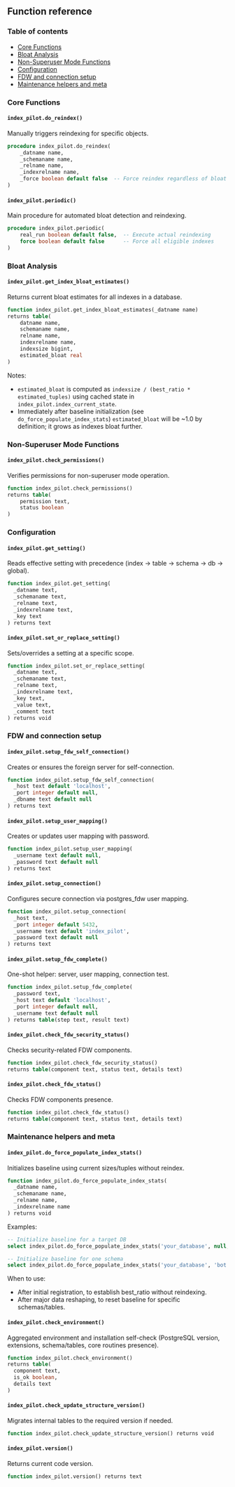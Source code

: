 ## Function reference

### Table of contents

- [Core Functions](#core-functions)
- [Bloat Analysis](#bloat-analysis)
- [Non-Superuser Mode Functions](#non-superuser-mode-functions)
- [Configuration](#configuration)
- [FDW and connection setup](#fdw-and-connection-setup)
- [Maintenance helpers and meta](#maintenance-helpers-and-meta)

### Core Functions

#### `index_pilot.do_reindex()`
Manually triggers reindexing for specific objects.
```sql
procedure index_pilot.do_reindex(
    _datname name, 
    _schemaname name, 
    _relname name, 
    _indexrelname name, 
    _force boolean default false  -- Force reindex regardless of bloat
)
```

#### `index_pilot.periodic()`
Main procedure for automated bloat detection and reindexing.
```sql
procedure index_pilot.periodic(
    real_run boolean default false,  -- Execute actual reindexing
    force boolean default false      -- Force all eligible indexes
)
```

### Bloat Analysis

#### `index_pilot.get_index_bloat_estimates()`
Returns current bloat estimates for all indexes in a database.
```sql
function index_pilot.get_index_bloat_estimates(_datname name) 
returns table(
    datname name, 
    schemaname name, 
    relname name, 
    indexrelname name, 
    indexsize bigint, 
    estimated_bloat real
)
```

Notes:
- `estimated_bloat` is computed as `indexsize / (best_ratio * estimated_tuples)` using cached state in `index_pilot.index_current_state`.
- Immediately after baseline initialization (see `do_force_populate_index_stats`) `estimated_bloat` will be ~1.0 by definition; it grows as indexes bloat further.

### Non-Superuser Mode Functions

#### `index_pilot.check_permissions()`
Verifies permissions for non-superuser mode operation.
```sql
function index_pilot.check_permissions() 
returns table(
    permission text, 
    status boolean
)
```

### Configuration

#### `index_pilot.get_setting()`
Reads effective setting with precedence (index → table → schema → db → global).
```sql
function index_pilot.get_setting(
  _datname text,
  _schemaname text,
  _relname text,
  _indexrelname text,
  _key text
) returns text
```

#### `index_pilot.set_or_replace_setting()`
Sets/overrides a setting at a specific scope.
```sql
function index_pilot.set_or_replace_setting(
  _datname text,
  _schemaname text,
  _relname text,
  _indexrelname text,
  _key text,
  _value text,
  _comment text
) returns void
```

### FDW and connection setup

#### `index_pilot.setup_fdw_self_connection()`
Creates or ensures the foreign server for self-connection.
```sql
function index_pilot.setup_fdw_self_connection(
  _host text default 'localhost',
  _port integer default null,
  _dbname text default null
) returns text
```

#### `index_pilot.setup_user_mapping()`
Creates or updates user mapping with password.
```sql
function index_pilot.setup_user_mapping(
  _username text default null,
  _password text default null
) returns text
```

#### `index_pilot.setup_connection()`
Configures secure connection via postgres_fdw user mapping.
```sql
function index_pilot.setup_connection(
  _host text,
  _port integer default 5432,
  _username text default 'index_pilot',
  _password text default null
) returns text
```

#### `index_pilot.setup_fdw_complete()`
One-shot helper: server, user mapping, connection test.
```sql
function index_pilot.setup_fdw_complete(
  _password text,
  _host text default 'localhost',
  _port integer default null,
  _username text default null
) returns table(step text, result text)
```

#### `index_pilot.check_fdw_security_status()`
Checks security-related FDW components.
```sql
function index_pilot.check_fdw_security_status()
returns table(component text, status text, details text)
```

#### `index_pilot.check_fdw_status()`
Checks FDW components presence.
```sql
function index_pilot.check_fdw_status()
returns table(component text, status text, details text)
```

### Maintenance helpers and meta

#### `index_pilot.do_force_populate_index_stats()`
Initializes baseline using current sizes/tuples without reindex.
```sql
function index_pilot.do_force_populate_index_stats(
  _datname name,
  _schemaname name,
  _relname name,
  _indexrelname name
) returns void
```
Examples:
```sql
-- Initialize baseline for a target DB
select index_pilot.do_force_populate_index_stats('your_database', null, null, null);

-- Initialize baseline for one schema
select index_pilot.do_force_populate_index_stats('your_database', 'bot', null, null);
```

When to use:
- After initial registration, to establish best_ratio without reindexing.
- After major data reshaping, to reset baseline for specific schemas/tables.

#### `index_pilot.check_environment()`
Aggregated environment and installation self-check (PostgreSQL version, extensions, schema/tables, core routines presence).
```sql
function index_pilot.check_environment()
returns table(
  component text,
  is_ok boolean,
  details text
)
```

#### `index_pilot.check_update_structure_version()`
Migrates internal tables to the required version if needed.
```sql
function index_pilot.check_update_structure_version() returns void
```

#### `index_pilot.version()`
Returns current code version.
```sql
function index_pilot.version() returns text
```

